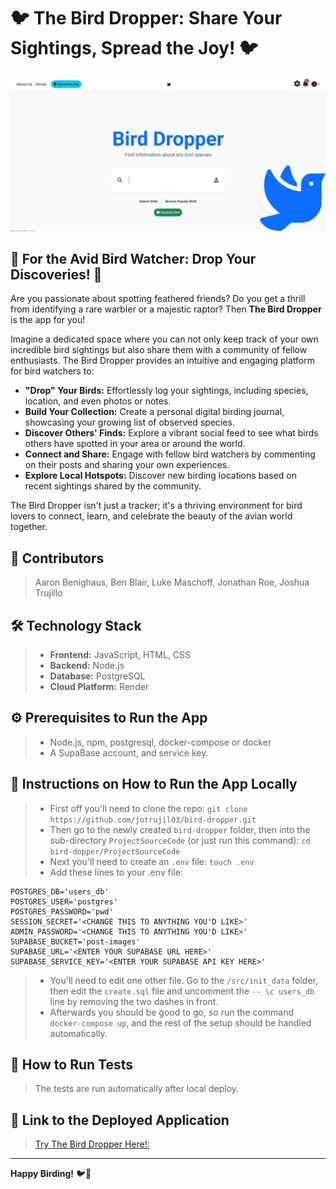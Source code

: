 # 🐦 The Bird Dropper: Share Your Sightings, Spread the Joy! 🐦

![The Bird Dropper Homepage](ProjectSourceCode/src/resources/images/homepage.png)
## 🌟 For the Avid Bird Watcher: Drop Your Discoveries! 🌟

Are you passionate about spotting feathered friends? Do you get a thrill from identifying a rare warbler or a majestic raptor? Then **The Bird Dropper** is the app for you!

Imagine a dedicated space where you can not only keep track of your own incredible bird sightings but also share them with a community of fellow enthusiasts. The Bird Dropper provides an intuitive and engaging platform for bird watchers to:

* **"Drop" Your Birds:** Effortlessly log your sightings, including species, location, and even photos or notes.
* **Build Your Collection:** Create a personal digital birding journal, showcasing your growing list of observed species.
* **Discover Others' Finds:** Explore a vibrant social feed to see what birds others have spotted in your area or around the world.
* **Connect and Share:** Engage with fellow bird watchers by commenting on their posts and sharing your own experiences.
* **Explore Local Hotspots:** Discover new birding locations based on recent sightings shared by the community.

The Bird Dropper isn't just a tracker; it's a thriving environment for bird lovers to connect, learn, and celebrate the beauty of the avian world together.

## 🤝 Contributors

> Aaron Benighaus, Ben Blair, Luke Maschoff, Jonathan Roe, Joshua Trujillo

## 🛠️ Technology Stack

>
> * **Frontend:** JavaScript, HTML, CSS
> * **Backend:** Node.js
> * **Database:** PostgreSQL
> * **Cloud Platform:** Render

## ⚙️ Prerequisites to Run the App

>
> * Node.js, npm, postgresql, docker-compose or docker
> * A SupaBase account, and service key.

## 🚀 Instructions on How to Run the App Locally

>
> * First off you'll need to clone the repo:
> ```git clone https://github.com/jotrujil03/bird-dropper.git```
> * Then go to the newly created `bird-dropper` folder, then into the sub-directory `ProjectSourceCode` (or just run this command):
> ```cd bird-dopper/ProjectSourceCode```
> * Next you'll need to create an `.env` file:
>  ```touch .env```
> * Add these lines to your .env file:
``` POSTGRES_HOST='db'
POSTGRES_DB='users_db'
POSTGRES_USER='postgres'
POSTGRES_PASSWORD='pwd'
SESSION_SECRET='<CHANGE THIS TO ANYTHING YOU'D LIKE>'
ADMIN_PASSWORD='<CHANGE THIS TO ANYTHING YOU'D LIKE>'
SUPABASE_BUCKET='post-images'
SUPABASE_URL='<ENTER YOUR SUPABASE URL HERE>'
SUPABASE_SERVICE_KEY='<ENTER YOUR SUPABASE API KEY HERE>'
```
> * You'll need to edit one other file. Go to the `/src/init_data` folder, then edit the `create.sql` file and uncomment the `-- \c users_db` line by removing the two dashes in front.
> * Afterwards you should be good to go, so run the command `docker-compose up`, and the rest of the setup should be handled automatically.

## 🧪 How to Run Tests

> The tests are run automatically after local deploy.


## 🔗 Link to the Deployed Application

>
> [Try The Bird Dropper Here!:](https://bird-dropper-web.onrender.com/)

---

**Happy Birding!** 🐦📸
